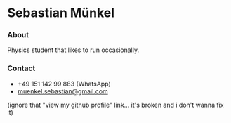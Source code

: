 # Sebastian Münkel

### About

Physics student that likes to run occasionally.

### Contact


* +49 151 142 99 883 (WhatsApp)
* [muenkel.sebastian@gmail.com](mailto:muenkel.sebastian@gmail.com)

(ignore that "view my github profile" link... it's broken and i don't wanna fix it)
